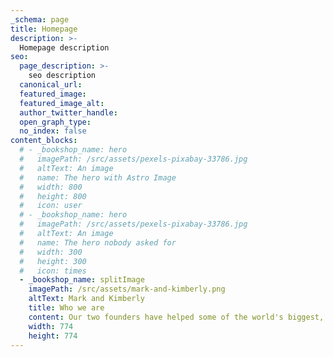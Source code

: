 ```yaml
---
_schema: page
title: Homepage
description: >-
  Homepage description
seo:
  page_description: >-
    seo description
  canonical_url:
  featured_image:
  featured_image_alt:
  author_twitter_handle:
  open_graph_type:
  no_index: false
content_blocks:
  # - _bookshop_name: hero
  #   imagePath: /src/assets/pexels-pixabay-33786.jpg
  #   altText: An image
  #   name: The hero with Astro Image
  #   width: 800
  #   height: 800
  #   icon: user
  # - _bookshop_name: hero
  #   imagePath: /src/assets/pexels-pixabay-33786.jpg
  #   altText: An image
  #   name: The hero nobody asked for
  #   width: 300
  #   height: 300
  #   icon: times
  - _bookshop_name: splitImage
    imagePath: /src/assets/mark-and-kimberly.png
    altText: Mark and Kimberly
    title: Who we are
    content: Our two founders have helped some of the world's biggest, and fastest growing, brands uncover how to create joy in their products and organizations.
    width: 774
    height: 774
---
```

